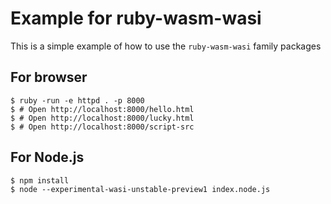 # Example for ruby-wasm-wasi

This is a simple example of how to use the `ruby-wasm-wasi` family packages

## For browser

```console
$ ruby -run -e httpd . -p 8000
$ # Open http://localhost:8000/hello.html
$ # Open http://localhost:8000/lucky.html
$ # Open http://localhost:8000/script-src
```

## For Node.js

```console
$ npm install
$ node --experimental-wasi-unstable-preview1 index.node.js
```
